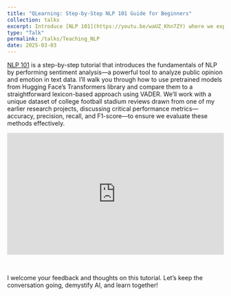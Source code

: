 ```yaml
---
title: "QLearning: Step-by-Step NLP 101 Guide for Beginners"
collection: talks
excerpt: Introduce [NLP 101](https://youtu.be/waUZ_Khn7ZY) where we explore the fundamentals of natural language processing (NLP) by performing sentiment analysis—a powerful tool to analyze public opinion and emotion in text data. This step-by-step tutorial will show you how to apply both advanced pretrained models from Hugging Face’s Transformers library and the lexicon-based VADER approach. Using a practical dataset of college football stadium reviews, we'll evaluate and compare these methods using key metrics like accuracy, precision, recall, and F1-score. Designed for all experience levels, this video aims to make AI approachable, useful, and impactful for sport management professionals and researchers alike.
type: "Talk"
permalink: /talks/Teaching_NLP
date: 2025-03-03
---
```


[NLP 101](https://youtu.be/waUZ_Khn7ZY) is a step-by-step tutorial that introduces the fundamentals of NLP by performing sentiment analysis—a powerful tool to analyze public opinion and emotion in text data. I’ll walk you through how to use pretrained models from Hugging Face’s Transformers library and compare them to a straightforward lexicon-based approach using VADER. We’ll work with a unique dataset of college football stadium reviews drawn from one of my earlier research projects, discussing critical performance metrics—accuracy, precision, recall, and F1-score—to ensure we evaluate these methods effectively.

<iframe src="https://www.youtube.com/embed/waUZ_Khn7ZY?si=mAtwgX8e61BBZ0gA" 
    style="display: block; width: 100%; aspect-ratio: 16/9; margin-bottom: 2em;"
    frameborder="0" 
    allow="accelerometer; autoplay; clipboard-write; encrypted-media; gyroscope; picture-in-picture" 
    allowfullscreen>
</iframe>

<br>I welcome your feedback and thoughts on this tutorial. Let’s keep the conversation going, demystify AI, and learn together!
